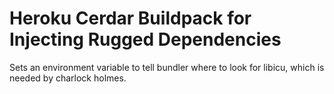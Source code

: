 # Heroku Cerdar Buildpack for Injecting Rugged Dependencies

Sets an environment variable to tell bundler where to look for libicu,
which is needed by charlock holmes.